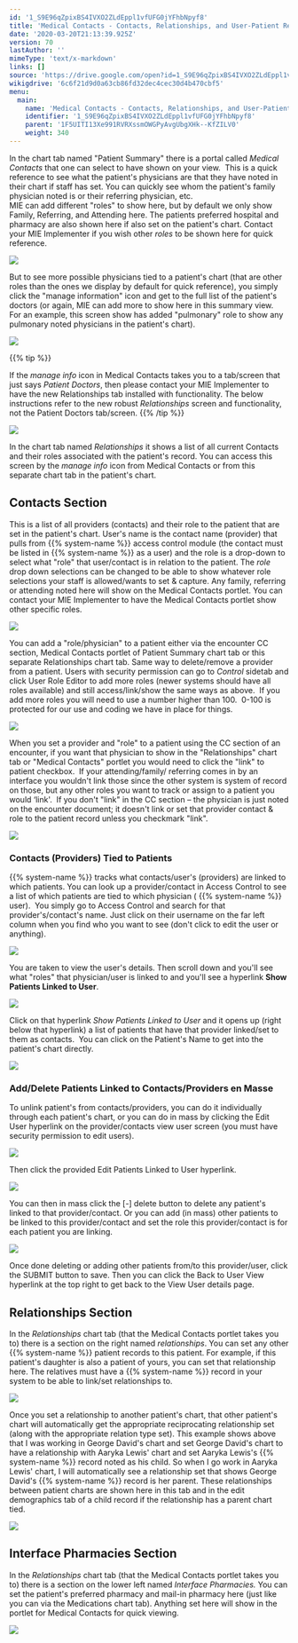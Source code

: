 ```yaml
---
id: '1_S9E96qZpixBS4IVXO2ZLdEppl1vfUFG0jYFhbNpyf8'
title: 'Medical Contacts - Contacts, Relationships, and User-Patient Relationships'
date: '2020-03-20T21:13:39.925Z'
version: 70
lastAuthor: ''
mimeType: 'text/x-markdown'
links: []
source: 'https://drive.google.com/open?id=1_S9E96qZpixBS4IVXO2ZLdEppl1vfUFG0jYFhbNpyf8'
wikigdrive: '6c6f21d9d0a63cb86fd32dec4cec30d4b470cbf5'
menu:
  main:
    name: 'Medical Contacts - Contacts, Relationships, and User-Patient Relationships'
    identifier: '1_S9E96qZpixBS4IVXO2ZLdEppl1vfUFG0jYFhbNpyf8'
    parent: '1F5UITI13Xe991RVRXssmOWGPyAvgUbgXHk--KfZILV0'
    weight: 340
---
```

In the chart tab named "Patient Summary" there is a portal called *Medical Contacts* that one can select to have shown on your view.  This is a quick reference to see what the patient's physicians are that they have noted in their chart if staff has set. You can quickly see whom the patient's family physician noted is or their referring physician, etc.  
MIE can add different "roles" to show here, but by default we only show Family, Referring, and Attending here. The patients preferred hospital and pharmacy are also shown here if also set on the patient's chart. Contact your MIE Implementer if you wish other *roles* to be shown here for quick reference.
  
![](../medical-contacts-contacts,-relationships,-and-user-patient-relationships.assets/e3a0a3c820e278756c08a6f6cc4ef583.png)  

But to see more possible physicians tied to a patient's chart (that are other roles than the ones we display by default for quick reference), you simply click the "manage information" icon and get to the full list of the patient's doctors (or again, MIE can add more to show here in this summary view.  For an example, this screen show has added "pulmonary" role to show any pulmonary noted physicians in the patient's chart).
  
![](../medical-contacts-contacts,-relationships,-and-user-patient-relationships.assets/682c5af2f3241586fc3cf7ecb640157d.png)  

{{% tip %}}

If the *manage info* icon in Medical Contacts takes you to a tab/screen that just says *Patient Doctors*, then please contact your MIE Implementer to have the new Relationships tab installed with functionality. The below instructions refer to the new robust *Relationships* screen and functionality, not the Patient Doctors tab/screen.
{{% /tip %}}
  
![](../medical-contacts-contacts,-relationships,-and-user-patient-relationships.assets/4ece8818a3783ab9648817ce50d9ddfa.png)  

In the chart tab named *Relationships* it shows a list of all current Contacts and their roles associated with the patient's record. You can access this screen by the *manage info* icon from Medical Contacts or from this separate chart tab in the patient's chart.
  
## Contacts Section  

This is a list of all providers (contacts) and their role to the patient that are set in the patient's chart. User's name is the contact name (provider) that pulls from {{% system-name %}} access control module (the contact must be listed in {{% system-name %}} as a user) and the role is a drop-down to select what "role" that user/contact is in relation to the patient. The *role* drop down selections can be changed to be able to show whatever role selections your staff is allowed/wants to set & capture. Any family, referring or attending noted here will show on the Medical Contacts portlet. You can contact your MIE Implementer to have the Medical Contacts portlet show other specific roles.
  
![](../medical-contacts-contacts,-relationships,-and-user-patient-relationships.assets/c0a0cd533f7f14ea7283c4ee0d9d3f04.png)  

You can add a "role/physician" to a patient either via the encounter CC section, Medical Contacts portlet of Patient Summary chart tab or this separate Relationships chart tab. Same way to delete/remove a provider from a patient.
Users with security permission can go to *Control* sidetab and click User Role Editor to add more roles (newer systems should have all roles available) and still access/link/show the same ways as above.  If you add more roles you will need to use a number higher than 100.  0-100 is protected for our use and coding we have in place for things.
  
![](../medical-contacts-contacts,-relationships,-and-user-patient-relationships.assets/86616233eeadab0e529021e4e92ba4d7.png)  

When you set a provider and "role" to a patient using the CC section of an encounter, if you want that physician to show in the "Relationships" chart tab or "Medical Contacts" portlet you would need to click the "link" to patient checkbox.  If your attending/family/ referring comes in by an interface you wouldn't link those since the other system is system of record on those, but any other roles you want to track or assign to a patient you would ‘link'.  If you don't "link" in the CC section – the physician is just noted on the encounter document; it doesn't link or set that provider contact & role to the patient record unless you checkmark "link".
  
![](../medical-contacts-contacts,-relationships,-and-user-patient-relationships.assets/b407309208c9fd0e3d8e8c0a98459e17.png)  

  
### Contacts (Providers) Tied to Patients  

{{% system-name %}} tracks what contacts/user's (providers) are linked to which patients. You can look up a provider/contact in Access Control to see a list of which patients are tied to which physician ( {{% system-name %}} user).  You simply go to Access Control and search for that provider's/contact's name.
Just click on their username on the far left column when you find who you want to see (don't click to edit the user or anything).
  
![](../medical-contacts-contacts,-relationships,-and-user-patient-relationships.assets/0ce74ddb7c9c63e248721b3e5f8158ed.png)  

You are taken to view the user's details. Then scroll down and you'll see what "roles" that physician/user is linked to and you'll see a hyperlink **Show Patients Linked to User**.
  
![](../medical-contacts-contacts,-relationships,-and-user-patient-relationships.assets/8dec7767b45a61591231aef175d50767.png)  

Click on that hyperlink *Show Patients Linked to User* and it opens up (right below that hyperlink) a list of patients that have that provider linked/set to them as contacts.  You can click on the Patient's Name to get into the patient's chart directly.
  
![](../medical-contacts-contacts,-relationships,-and-user-patient-relationships.assets/7a7fd0d01200ab613f7a1f240dd8a46a.png)  

  
### Add/Delete Patients Linked to Contacts/Providers en Masse  

To unlink patient's from contacts/providers, you can do it individually through each patient's chart, or you can do in mass by clicking the Edit User hyperlink on the provider/contacts view user screen (you must have security permission to edit users).
  
![](../medical-contacts-contacts,-relationships,-and-user-patient-relationships.assets/1d89d68eb3fbac7e31c46267f27313ff.png)  

Then click the provided Edit Patients Linked to User hyperlink.
  
![](../medical-contacts-contacts,-relationships,-and-user-patient-relationships.assets/b7c5feaa33b420b807bf9a6772afe4d5.png)  

You can then in mass click the [-] delete button to delete any patient's linked to that provider/contact. Or you can add (in mass) other patients to be linked to this provider/contact and set the role this provider/contact is for each patient you are linking.
  
![](../medical-contacts-contacts,-relationships,-and-user-patient-relationships.assets/bbd3a45f2b9489133cd407cecc683144.png)  

Once done deleting or adding other patients from/to this provider/user, click the SUBMIT button to save. Then you can click the Back to User View hyperlink at the top right to get back to the View User details page.
  
## Relationships Section  

In the *Relationships* chart tab (that the Medical Contacts portlet takes you to) there is a section on the right named *relationships*. You can set any other {{% system-name %}} patient records to this patient. For example, if this patient's daughter is also a patient of yours, you can set that relationship here. The relatives must have a {{% system-name %}} record in your system to be able to link/set relationships to.
  
![](../medical-contacts-contacts,-relationships,-and-user-patient-relationships.assets/5a513f293c669dc6fbca575526358d66.png)  

Once you set a relationship to another patient's chart, that other patient's chart will automatically get the appropriate reciprocating relationship set (along with the appropriate relation type set). This example shows above that I was working in George David's chart and set George David's chart to have a relationship with Aaryka Lewis' chart and set Aaryka Lewis's {{% system-name %}} record noted as his child.
So when I go work in Aaryka Lewis' chart, I will automatically see a relationship set that shows George David's {{% system-name %}} record is her parent. These relationships between patient charts are shown here in this tab and in the edit demographics tab of a child record if the relationship has a parent chart tied.
  
![](../medical-contacts-contacts,-relationships,-and-user-patient-relationships.assets/d3a73349f4ab755d6709752578408630.png)  

  
## Interface Pharmacies Section  

In the *Relationships* chart tab (that the Medical Contacts portlet takes you to) there is a section on the lower left named *Interface Pharmacies.* You can set the patient's preferred pharmacy and mail-in pharmacy here (just like you can via the Medications chart tab). Anything set here will show in the portlet for Medical Contacts for quick viewing.
  
![](../medical-contacts-contacts,-relationships,-and-user-patient-relationships.assets/bc03fa0815fbd8123edd9b2774098ce6.png)  

